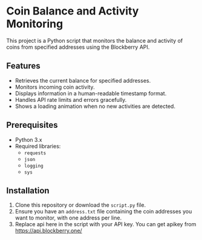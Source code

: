 # Coin Balance and Activity Monitoring

This project is a Python script that monitors the balance and activity of coins from specified addresses using the Blockberry API.

## Features

- Retrieves the current balance for specified addresses.
- Monitors incoming coin activity.
- Displays information in a human-readable timestamp format.
- Handles API rate limits and errors gracefully.
- Shows a loading animation when no new activities are detected.

## Prerequisites

- Python 3.x
- Required libraries:
  - `requests`
  - `json`
  - `logging`
  - `sys`

## Installation

1. Clone this repository or download the `script.py` file.
2. Ensure you have an `address.txt` file containing the coin addresses you want to monitor, with one address per line.
3. Replace api here in the script with your API key. You can get apikey from https://api.blockberry.one/
